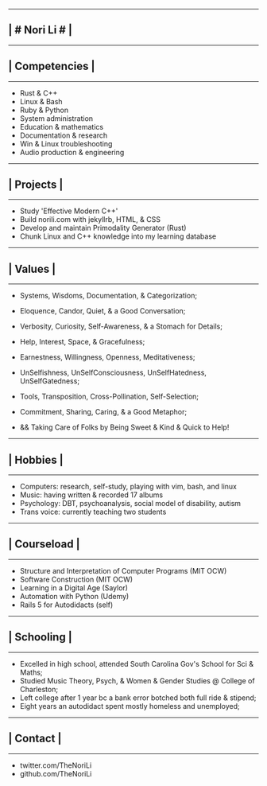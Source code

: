 -------------------------
|     # Nori Li #       |
-------------------------

-------------------------
##    | Competencies    |
-------------------------

  + Rust & C++
  + Linux & Bash
  + Ruby & Python
  + System administration
  + Education & mathematics
  + Documentation & research
  + Win & Linux troubleshooting
  + Audio production & engineering
  
-------------------------
##    | Projects        |
-------------------------
 
  + Study 'Effective Modern C++'
  + Build norili.com with jekyllrb, HTML, & CSS
  + Develop and maintain Primodality Generator (Rust)
  + Chunk Linux and C++ knowledge into my learning database
  
-------------------------
##    | Values          |
-------------------------
 
  + Systems, Wisdoms, Documentation, & Categorization;
   - Eloquence, Candor, Quiet, & a Good Conversation;
  + Verbosity, Curiosity, Self-Awareness, & a Stomach for Details;
   - Help, Interest, Space, & Gracefulness;
  + Earnestness, Willingness, Openness, Meditativeness;
   - UnSelfishness, UnSelfConsciousness, UnSelfHatedness, UnSelfGatedness;
  + Tools, Transposition, Cross-Pollination, Self-Selection;
   - Commitment, Sharing, Caring, & a Good Metaphor;
  + && Taking Care of Folks by Being Sweet & Kind & Quick to Help!
  
-------------------------
##    | Hobbies         |
-------------------------
 
  + Computers:            research, self-study, playing with vim, bash, and linux
  + Music:                having written & recorded 17 albums
  + Psychology:           DBT, psychoanalysis, social model of disability, autism
  + Trans voice:          currently teaching two students
  
-------------------------
##    | Courseload      |
-------------------------
 
  + Structure and Interpretation of Computer Programs (MIT OCW)
  + Software Construction (MIT OCW)
  + Learning in a Digital Age (Saylor)
  + Automation with Python (Udemy)
  + Rails 5 for Autodidacts (self)
  
-------------------------
##    | Schooling       |
-------------------------
 
  + Excelled in high school, attended South Carolina Gov's School for Sci & Maths;
  + Studied Music Theory, Psych, & Women & Gender Studies @ College of Charleston;
  + Left college after 1 year bc a bank error botched both full ride & stipend;
  + Eight years an autodidact spent mostly homeless and unemployed;
  
-------------------------
##   | Contact          |
-------------------------
 
  + twitter.com/TheNoriLi
  + github.com/TheNoriLi
